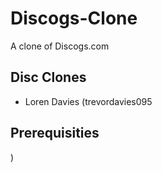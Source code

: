 # Discogs-Clone
A clone of Discogs.com

## Disc Clones

- Loren Davies (trevordavies095


## Prerequisities

)
